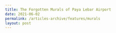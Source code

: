 ```yaml
---
title: The Forgotten Murals of Paya Lebar Airport
date: 2021-06-02
permalink: /articles-archive/features/murals
layout: post
---
```


